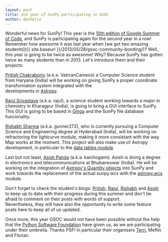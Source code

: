 ```yaml
---
layout: post
title: 2nd year of SunPy participating in GSOC
author: dpshelio
---
```


Wonderful news for SunPy!  This year is the 
[10th edition of Google Summer of Code](https://www.google-melange.com/gsoc/homepage/google/gsoc2014),
and SunPy is participating again for the second year in a row! 
Remember how awesome it was last year when 
[we got two amazing students]({{ site.baseurl }}/2013/05/28/gsoc-community-bonding/)?
Well, this year is going to be twice as awesome! Why? Because SunPy has gotten
twice as many students than in 2013.  Let's introduce them and their projects:

[Pritish Chakraborty](https://github.com/VaticanCameos) (a.k.a. VaticanCameos) 
a Computer Science student from Haryana (India) will be working on giving 
SunPy a proper coordinate transformation system integrated with the  
developments in [Astropy](https://github.com/astropy/astropy-APEs/blob/master/APE5.rst).

[Rajul Srivastava](https://github.com/rajul-iitkgp) (a.k.a. rajul), 
a science student working towards a major in chemistry in Kharagpur (India), 
is going to bring a GUI interface to SunPy. 
This GUI is going to be based in [Ginga](https://github.com/ejeschke/ginga) and 
the SunPy file database funcionality.

[Rishabh Sharma](https://github.com/gunner272) (a.k.a. gunner272),
who is currently pursuing a Computer Science and Engineering degree at Hyderabad (India),
will be working on refractoring the lightcurve module, making it
more consistant with the way Map works at the moment. 
This project will also make use of Astropy development, in particular to 
the [data tables module](https://docs.astropy.org/en/stable/table/index.html).

Last but not least, [Asish Panda](https://github.com/kaichogami) (a.k.a. kaichogami).
Asish is doing a degree in electronics and telecommunications at Bhubaneswar (India). 
He will be working on the integration of 
[Astropy's Quantity objects](https://docs.astropy.org/en/stable/units/index.html) 
into SunPy and work towards the replacement of the actual sunpy.wcs with the 
[astropy.wcs](https://docs.astropy.org/en/stable/wcs/index.html)
module. 

Don't forget to check the student's blogs:
[Pritish](http://thejoyofpython.wordpress.com/),
[Rajul](http://pettycoder.blogspot.in),
[Rishabh](http://rishabhsharmagunner.wordpress.com/) and
[Asish](http://sunpygsoc.wordpress.com/) 
to keep up to date with their progress during this summer and don't be
afraid to comment on their posts with words of support.  
Nevertheless, they will have also the opportunity to write some feature posts here
to keep all of us updated.

Once more, this year GSOC would not have been possible without the help that the
[Python Software Foundation](https://wiki.python.org/moin/SummerOfCode/2014) 
have given us, as we are participating under their umbrella.
Thanks PSF! In particular their organisers 
[Terri](http://terri.zone12.com/),
Meflin and Florian.

